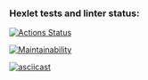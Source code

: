 ### Hexlet tests and linter status:
[![Actions Status](https://github.com/JohnyTest12345/python-project-49/actions/workflows/hexlet-check.yml/badge.svg)](https://github.com/JohnyTest12345/python-project-49/actions)

[![Maintainability](https://api.codeclimate.com/v1/badges/9b8a458a4a835196aba0/maintainability)](https://codeclimate.com/github/JohnyTest12345/python-project-49/maintainability)

[![asciicast](https://asciinema.org/a/KjCGiVEPZYCZWZHenKafSmiel.svg)](https://asciinema.org/a/KjCGiVEPZYCZWZHenKafSmiel)